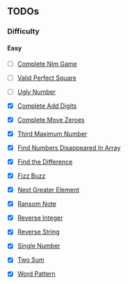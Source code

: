 ## TODOs

### Difficulty

#### Easy

- [ ] [Complete Nim Game][nimGame]

- [ ] [Valid Perfect Square][validPerfectSquare]

- [ ] [Ugly Number][uglyNumber]

- [x] [Complete Add Digits][addDigits]

- [x] [Complete Move Zeroes][moveZeroes]

- [x] [Third Maximum Number][thirdMaxNum]

- [x] [Find Numbers Disappeared In Array][findNumsDisappearedInArray]

- [x] [Find the Difference][findTheDifference]

- [x] [Fizz Buzz][fizzBuzz]

- [x] [Next Greater Element][nextGreaterEl]

- [x] [Ransom Note][ransomNote]

- [x] [Reverse Integer][reverseInteger]

- [x] [Reverse String][reverseString]

- [x] [Single Number][singleNumber]

- [x] [Two Sum][twoSum]

- [x] [Word Pattern][wordPattern]


[nimGame]: https://github.com/tbuchannan/leetCode_hackerRank/blob/master/Easy/nimGame.js

[validPerfectSquare]:http//github.com/tbuchannan/leetCode_hackerRank/blob/master/Easy/validPerfectSquare.js

[uglyNumber]:http//github.com/tbuchannan/leetCode_hackerRank/blob/master/Easy/uglyNumber.js

[addDigits]: https://github.com/tbuchannan/leetCode_hackerRank/blob/master/Easy/addDigits.js

[moveZeroes]: https://github.com/tbuchannan/leetCode_hackerRank/blob/master/Easy/moveZeroes.js

[thirdMaxNum]: https://github.com/tbuchannan/leetCode_hackerRank/blob/master/Easy/thirdMaximumNumber.js

[findNumsDisappearedInArray]: https://github.com/tbuchannan/leetCode_hackerRank/blob/master/Easy/findNumsDisappearedInArray.js

[findTheDifference]: https://github.com/tbuchannan/leetCode_hackerRank/blob/master/Easy/findTheDifference.js

[fizzBuzz]: https://github.com/tbuchannan/leetCode_hackerRank/blob/master/Easy/fizzBuzz.js

[nextGreaterEl]: https://github.com/tbuchannan/leetCode_hackerRank/blob/master/Easy/nextGreaterEl.js

[ransomNote]: https://github.com/tbuchannan/leetCode_hackerRank/blob/master/Easy/ransomNote.js

[reverseInteger]: https://github.com/tbuchannan/leetCode_hackerRank/blob/master/Easy/reverseInteger.js

[reverseString]: https://github.com/tbuchannan/leetCode_hackerRank/blob/master/Easy/reverseString.js

[singleNumber]: https://github.com/tbuchannan/leetCode_hackerRank/blob/master/Easy/singleNumber.js

[twoSum]: https://github.com/tbuchannan/leetCode_hackerRank/blob/master/Easy/twoSum.js

[wordPattern]: https://github.com/tbuchannan/leetCode_hackerRank/blob/master/Easy/wordPattern.js
